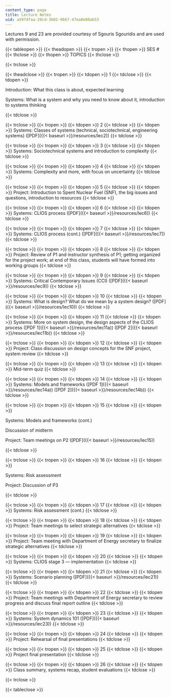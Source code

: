 ```yaml
---
content_type: page
title: Lecture Notes
uid: a5974faa-20cd-3b02-9667-47ea0e80ab53
---
```


Lectures 9 and 23 are provided courtesy of Sgouris Sgouridis and are used with permission.

{{< tableopen >}}
{{< theadopen >}}
{{< tropen >}}
{{< thopen >}}
SES #
{{< thclose >}}
{{< thopen >}}
TOPICS
{{< thclose >}}

{{< trclose >}}

{{< theadclose >}}
{{< tropen >}}
{{< tdopen >}}
1
{{< tdclose >}}
{{< tdopen >}}


Introduction: What this class is about, expected learning

Systems: What is a system and why you need to know about it, introduction to systems thinking


{{< tdclose >}}

{{< trclose >}}
{{< tropen >}}
{{< tdopen >}}
2
{{< tdclose >}}
{{< tdopen >}}
Systems: Classes of systems (technical, sociotechnical, engineering systems) ([PDF]({{< baseurl >}}/resources/lec2))
{{< tdclose >}}

{{< trclose >}}
{{< tropen >}}
{{< tdopen >}}
3
{{< tdclose >}}
{{< tdopen >}}
Systems: Sociotechnical systems and introduction to complexity
{{< tdclose >}}

{{< trclose >}}
{{< tropen >}}
{{< tdopen >}}
4
{{< tdclose >}}
{{< tdopen >}}
Systems: Complexity and more, with focus on uncertainty
{{< tdclose >}}

{{< trclose >}}
{{< tropen >}}
{{< tdopen >}}
5
{{< tdclose >}}
{{< tdopen >}}
Project: Introduction to Spent Nuclear Fuel (SNF), the big issues and questions, introduction to resources
{{< tdclose >}}

{{< trclose >}}
{{< tropen >}}
{{< tdopen >}}
6
{{< tdclose >}}
{{< tdopen >}}
Systems: CLIOS process ([PDF]({{< baseurl >}}/resources/lec6))
{{< tdclose >}}

{{< trclose >}}
{{< tropen >}}
{{< tdopen >}}
7
{{< tdclose >}}
{{< tdopen >}}
Systems: CLIOS process (cont.) ([PDF]({{< baseurl >}}/resources/lec7))
{{< tdclose >}}

{{< trclose >}}
{{< tropen >}}
{{< tdopen >}}
8
{{< tdclose >}}
{{< tdopen >}}
Project: Review of P1 and instructor synthesis of P1; getting organized for the project work; at end of this class, students will have formed into working groups
{{< tdclose >}}

{{< trclose >}}
{{< tropen >}}
{{< tdopen >}}
9
{{< tdclose >}}
{{< tdopen >}}
Systems: Critical Contemporary Issues (CCI) ([PDF]({{< baseurl >}}/resources/lec9))
{{< tdclose >}}

{{< trclose >}}
{{< tropen >}}
{{< tdopen >}}
10
{{< tdclose >}}
{{< tdopen >}}
Systems: What is design? What do we mean by a system design? ([PDF]({{< baseurl >}}/resources/lec10))
{{< tdclose >}}

{{< trclose >}}
{{< tropen >}}
{{< tdopen >}}
11
{{< tdclose >}}
{{< tdopen >}}
Systems: More on system design, the design aspects of the CLIOS process ([PDF 1]({{< baseurl >}}/resources/lec11a)) ([PDF 2]({{< baseurl >}}/resources/lec11b))
{{< tdclose >}}

{{< trclose >}}
{{< tropen >}}
{{< tdopen >}}
12
{{< tdclose >}}
{{< tdopen >}}
Project: Class discussion on design concepts for the SNF project, system review
{{< tdclose >}}

{{< trclose >}}
{{< tropen >}}
{{< tdopen >}}
13
{{< tdclose >}}
{{< tdopen >}}
Mid-term quiz
{{< tdclose >}}

{{< trclose >}}
{{< tropen >}}
{{< tdopen >}}
14
{{< tdclose >}}
{{< tdopen >}}
Systems: Models and frameworks ([PDF 1]({{< baseurl >}}/resources/lec14a)) ([PDF 2]({{< baseurl >}}/resources/lec14b))
{{< tdclose >}}

{{< trclose >}}
{{< tropen >}}
{{< tdopen >}}
15
{{< tdclose >}}
{{< tdopen >}}


Systems: Models and frameworks (cont.)

Discussion of midterm

Project: Team meetings on P2 ([PDF]({{< baseurl >}}/resources/lec15))


{{< tdclose >}}

{{< trclose >}}
{{< tropen >}}
{{< tdopen >}}
16
{{< tdclose >}}
{{< tdopen >}}


Systems: Risk assessment

Project: Discussion of P3


{{< tdclose >}}

{{< trclose >}}
{{< tropen >}}
{{< tdopen >}}
17
{{< tdclose >}}
{{< tdopen >}}
Systems: Risk assessment (cont.)
{{< tdclose >}}

{{< trclose >}}
{{< tropen >}}
{{< tdopen >}}
18
{{< tdclose >}}
{{< tdopen >}}
Project: Team meetings to select strategic alternatives
{{< tdclose >}}

{{< trclose >}}
{{< tropen >}}
{{< tdopen >}}
19
{{< tdclose >}}
{{< tdopen >}}
Project: Team meeting with Department of Energy secretary to finalize strategic alternatives
{{< tdclose >}}

{{< trclose >}}
{{< tropen >}}
{{< tdopen >}}
20
{{< tdclose >}}
{{< tdopen >}}
Systems: CLIOS stage 3 — implementation
{{< tdclose >}}

{{< trclose >}}
{{< tropen >}}
{{< tdopen >}}
21
{{< tdclose >}}
{{< tdopen >}}
Systems: Scenario planning ([PDF]({{< baseurl >}}/resources/lec21))
{{< tdclose >}}

{{< trclose >}}
{{< tropen >}}
{{< tdopen >}}
22
{{< tdclose >}}
{{< tdopen >}}
Project: Team meetings with Department of Energy secretary to review progress and discuss final report outline
{{< tdclose >}}

{{< trclose >}}
{{< tropen >}}
{{< tdopen >}}
23
{{< tdclose >}}
{{< tdopen >}}
Systems: System dynamics 101 ([PDF]({{< baseurl >}}/resources/lec23))
{{< tdclose >}}

{{< trclose >}}
{{< tropen >}}
{{< tdopen >}}
24
{{< tdclose >}}
{{< tdopen >}}
Project: Rehearsal of final presentations
{{< tdclose >}}

{{< trclose >}}
{{< tropen >}}
{{< tdopen >}}
25
{{< tdclose >}}
{{< tdopen >}}
Project final presentation
{{< tdclose >}}

{{< trclose >}}
{{< tropen >}}
{{< tdopen >}}
26
{{< tdclose >}}
{{< tdopen >}}
Class summary, systems recap, student evaluations
{{< tdclose >}}

{{< trclose >}}

{{< tableclose >}}
